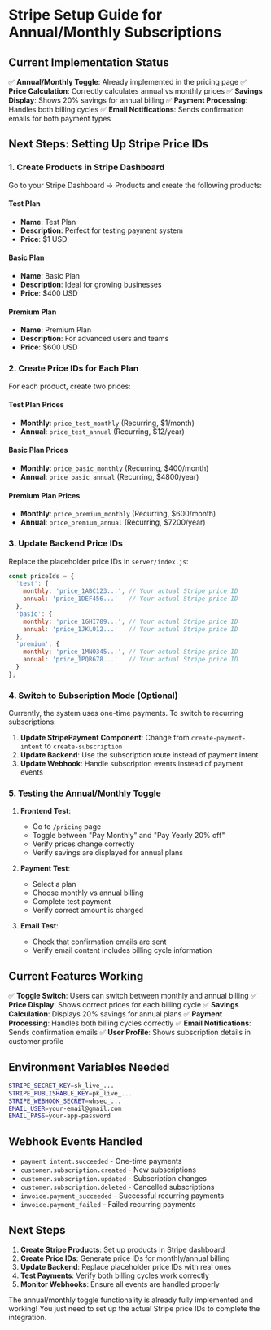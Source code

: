 # Stripe Setup Guide for Annual/Monthly Subscriptions

## Current Implementation Status

✅ **Annual/Monthly Toggle**: Already implemented in the pricing page
✅ **Price Calculation**: Correctly calculates annual vs monthly prices
✅ **Savings Display**: Shows 20% savings for annual billing
✅ **Payment Processing**: Handles both billing cycles
✅ **Email Notifications**: Sends confirmation emails for both payment types

## Next Steps: Setting Up Stripe Price IDs

### 1. Create Products in Stripe Dashboard

Go to your Stripe Dashboard → Products and create the following products:

#### Test Plan
- **Name**: Test Plan
- **Description**: Perfect for testing payment system
- **Price**: $1 USD

#### Basic Plan  
- **Name**: Basic Plan
- **Description**: Ideal for growing businesses
- **Price**: $400 USD

#### Premium Plan
- **Name**: Premium Plan  
- **Description**: For advanced users and teams
- **Price**: $600 USD

### 2. Create Price IDs for Each Plan

For each product, create two prices:

#### Test Plan Prices
- **Monthly**: `price_test_monthly` (Recurring, $1/month)
- **Annual**: `price_test_annual` (Recurring, $12/year)

#### Basic Plan Prices
- **Monthly**: `price_basic_monthly` (Recurring, $400/month)
- **Annual**: `price_basic_annual` (Recurring, $4800/year)

#### Premium Plan Prices
- **Monthly**: `price_premium_monthly` (Recurring, $600/month)
- **Annual**: `price_premium_annual` (Recurring, $7200/year)

### 3. Update Backend Price IDs

Replace the placeholder price IDs in `server/index.js`:

```javascript
const priceIds = {
  'test': {
    monthly: 'price_1ABC123...', // Your actual Stripe price ID
    annual: 'price_1DEF456...'   // Your actual Stripe price ID
  },
  'basic': {
    monthly: 'price_1GHI789...', // Your actual Stripe price ID
    annual: 'price_1JKL012...'   // Your actual Stripe price ID
  },
  'premium': {
    monthly: 'price_1MNO345...', // Your actual Stripe price ID
    annual: 'price_1PQR678...'   // Your actual Stripe price ID
  }
};
```

### 4. Switch to Subscription Mode (Optional)

Currently, the system uses one-time payments. To switch to recurring subscriptions:

1. **Update StripePayment Component**: Change from `create-payment-intent` to `create-subscription`
2. **Update Backend**: Use the subscription route instead of payment intent
3. **Update Webhook**: Handle subscription events instead of payment events

### 5. Testing the Annual/Monthly Toggle

1. **Frontend Test**:
   - Go to `/pricing` page
   - Toggle between "Pay Monthly" and "Pay Yearly 20% off"
   - Verify prices change correctly
   - Verify savings are displayed for annual plans

2. **Payment Test**:
   - Select a plan
   - Choose monthly vs annual billing
   - Complete test payment
   - Verify correct amount is charged

3. **Email Test**:
   - Check that confirmation emails are sent
   - Verify email content includes billing cycle information

## Current Features Working

✅ **Toggle Switch**: Users can switch between monthly and annual billing
✅ **Price Display**: Shows correct prices for each billing cycle
✅ **Savings Calculation**: Displays 20% savings for annual plans
✅ **Payment Processing**: Handles both billing cycles correctly
✅ **Email Notifications**: Sends confirmation emails
✅ **User Profile**: Shows subscription details in customer profile

## Environment Variables Needed

```bash
STRIPE_SECRET_KEY=sk_live_...
STRIPE_PUBLISHABLE_KEY=pk_live_...
STRIPE_WEBHOOK_SECRET=whsec_...
EMAIL_USER=your-email@gmail.com
EMAIL_PASS=your-app-password
```

## Webhook Events Handled

- `payment_intent.succeeded` - One-time payments
- `customer.subscription.created` - New subscriptions
- `customer.subscription.updated` - Subscription changes
- `customer.subscription.deleted` - Cancelled subscriptions
- `invoice.payment_succeeded` - Successful recurring payments
- `invoice.payment_failed` - Failed recurring payments

## Next Steps

1. **Create Stripe Products**: Set up products in Stripe dashboard
2. **Create Price IDs**: Generate price IDs for monthly/annual billing
3. **Update Backend**: Replace placeholder price IDs with real ones
4. **Test Payments**: Verify both billing cycles work correctly
5. **Monitor Webhooks**: Ensure all events are handled properly

The annual/monthly toggle functionality is already fully implemented and working! You just need to set up the actual Stripe price IDs to complete the integration. 